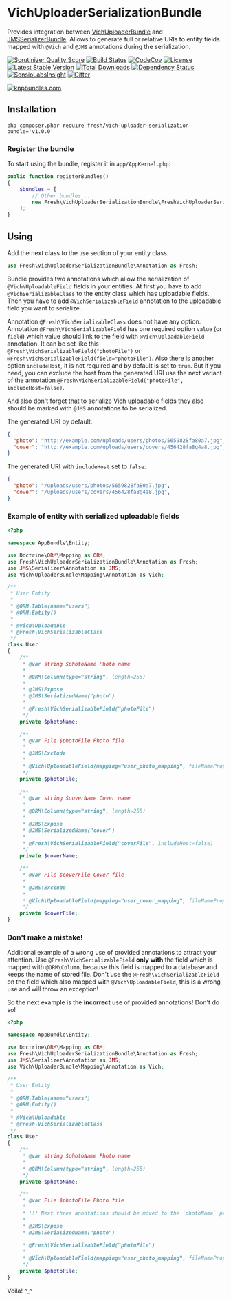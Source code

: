 # VichUploaderSerializationBundle

Provides integration between [VichUploaderBundle](https://github.com/dustin10/VichUploaderBundle "VichUploaderBundle") and
[JMSSerializerBundle](https://github.com/dustin10/VichUploaderBundle "JMSSerializerBundle").
Allows to generate full or relative URIs to entity fields mapped with `@Vich` and `@JMS` annotations during the serialization.

[![Scrutinizer Quality Score](https://img.shields.io/scrutinizer/g/fre5h/VichUploaderSerializationBundle.svg?style=flat-square)](https://scrutinizer-ci.com/g/fre5h/VichUploaderSerializationBundle/)
[![Build Status](https://img.shields.io/travis/fre5h/VichUploaderSerializationBundle.svg?style=flat-square)](https://travis-ci.org/fre5h/VichUploaderSerializationBundle)
[![CodeCov](https://img.shields.io/codecov/c/github/fre5h/VichUploaderSerializationBundle.svg?style=flat-square)](https://codecov.io/github/fre5h/VichUploaderSerializationBundle)
[![License](https://img.shields.io/packagist/l/fresh/vich-uploader-serialization-bundle.svg?style=flat-square)](https://packagist.org/packages/fresh/vich-uploader-serialization-bundle)
[![Latest Stable Version](https://img.shields.io/packagist/v/fresh/vich-uploader-serialization-bundle.svg?style=flat-square)](https://packagist.org/packages/fresh/vich-uploader-serialization-bundle)
[![Total Downloads](https://img.shields.io/packagist/dt/fresh/vich-uploader-serialization-bundle.svg?style=flat-square)](https://packagist.org/packages/fresh/vich-uploader-serialization-bundle)
[![Dependency Status](https://www.versioneye.com/user/projects/565a0f4b036c32003d000008/badge.svg?style=flat)](https://www.versioneye.com/user/projects/565a0f4b036c32003d000008)
[![SensioLabsInsight](https://img.shields.io/sensiolabs/i/a40e1ac6-3b2b-4405-b7c5-53d020a5cf93.svg?style=flat-square)](https://insight.sensiolabs.com/projects/a40e1ac6-3b2b-4405-b7c5-53d020a5cf93)
[![Gitter](https://img.shields.io/badge/gitter-join%20chat-brightgreen.svg?style=flat-square)](https://gitter.im/fre5h/VichUploaderSerializationBundle?utm_source=badge&utm_medium=badge&utm_campaign=pr-badge&utm_content=badge)

[![knpbundles.com](http://knpbundles.com/fre5h/VichUploaderSerializationBundle/badge-short)](http://knpbundles.com/fre5h/VichUploaderSerializationBundle)

## Installation

```php composer.phar require fresh/vich-uploader-serialization-bundle='v1.0.0'```

### Register the bundle

To start using the bundle, register it in `app/AppKernel.php`:

```php
public function registerBundles()
{
    $bundles = [
        // Other bundles...
        new Fresh\VichUploaderSerializationBundle\FreshVichUploaderSerializationBundle(),
    ];
}
```

## Using

Add the next class to the `use` section of your entity class.

```php
use Fresh\VichUploaderSerializationBundle\Annotation as Fresh;
```

Bundle provides two annotations which allow the serialization of `@Vich\UploadableField` fields in your entities.
At first you have to add `@VichSerializableClass` to the entity class which has uploadable fields.
Then you have to add `@VichSerializableField` annotation to the uploadable field you want to serialize.

Annotation `@Fresh\VichSerializableClass` does not have any option.  
Annotation `@Fresh\VichSerializableField` has one required option `value` (or `field`) which value should link to the field with `@Vich\UploadableField` annotation.
It can be set like this `@Fresh\VichSerializableField("photoFile")` or `@Fresh\VichSerializableField(field="photoFile")`.
Also there is another option `includeHost`, it is not required and by default is set to `true`.
But if you need, you can exclude the host from the generated URI use the next variant of the annotation `@Fresh\VichSerializableField("photoFile", includeHost=false)`.

And also don't forget that to serialize Vich uploadable fields they also should be marked with `@JMS` annotations to be serialized.

The generated URI by default:

```json
{
  "photo": "http://example.com/uploads/users/photos/5659828fa80a7.jpg",
  "cover": "http://example.com/uploads/users/covers/456428fa8g4a8.jpg",
}
```

The generated URI with `includeHost` set to `false`:

```json
{
  "photo": "/uploads/users/photos/5659828fa80a7.jpg",
  "cover": "/uploads/users/covers/456428fa8g4a8.jpg",
}
```

### Example of entity with serialized uploadable fields

```php
<?php

namespace AppBundle\Entity;

use Doctrine\ORM\Mapping as ORM;
use Fresh\VichUploaderSerializationBundle\Annotation as Fresh;
use JMS\Serializer\Annotation as JMS;
use Vich\UploaderBundle\Mapping\Annotation as Vich;

/**
 * User Entity
 *
 * @ORM\Table(name="users")
 * @ORM\Entity()
 *
 * @Vich\Uploadable
 * @Fresh\VichSerializableClass
 */
class User
{
    /**
     * @var string $photoName Photo name
     *
     * @ORM\Column(type="string", length=255)
     *
     * @JMS\Expose
     * @JMS\SerializedName("photo")
     *
     * @Fresh\VichSerializableField("photoFile")
     */
    private $photoName;

    /**
     * @var File $photoFile Photo file
     *
     * @JMS\Exclude
     *
     * @Vich\UploadableField(mapping="user_photo_mapping", fileNameProperty="photoName")
     */
    private $photoFile;
    
    /**
     * @var string $coverName Cover name
     *
     * @ORM\Column(type="string", length=255)
     *
     * @JMS\Expose
     * @JMS\SerializedName("cover")
     *
     * @Fresh\VichSerializableField("coverFile", includeHost=false)
     */
    private $coverName;

    /**
     * @var File $coverFile Cover file
     *
     * @JMS\Exclude
     *
     * @Vich\UploadableField(mapping="user_cover_mapping", fileNameProperty="coverName")
     */
    private $coverFile;    
}
```

### Don't make a mistake!

Additional example of a wrong use of provided annotations to attract your attention.
Use `@Fresh\VichSerializableField` **only with** the field which is mapped with `@ORM\Column`,
because this field is mapped to a database and keeps the name of stored file.
Don't use the `@Fresh\VichSerializableField` on the field which also mapped with `@Vich\UploadableField`, this is a wrong use and will
throw an exception!

So the next example is the **incorrect** use of provided annotations! Don't do so!

```php
<?php

namespace AppBundle\Entity;

use Doctrine\ORM\Mapping as ORM;
use Fresh\VichUploaderSerializationBundle\Annotation as Fresh;
use JMS\Serializer\Annotation as JMS;
use Vich\UploaderBundle\Mapping\Annotation as Vich;

/**
 * User Entity
 *
 * @ORM\Table(name="users")
 * @ORM\Entity()
 *
 * @Vich\Uploadable
 * @Fresh\VichSerializableClass
 */
class User
{
    /**
     * @var string $photoName Photo name
     *
     * @ORM\Column(type="string", length=255)
     */
    private $photoName;

    /**
     * @var File $photoFile Photo file
     *
     * !!! Next three annotations should be moved to the `photoName` property
     *
     * @JMS\Expose
     * @JMS\SerializedName("photo")
     
     * @Fresh\VichSerializableField("photoFile")
     *
     * @Vich\UploadableField(mapping="user_photo_mapping", fileNameProperty="photoName")
     */
    private $photoFile;  
}
```

Voila! ^_^
